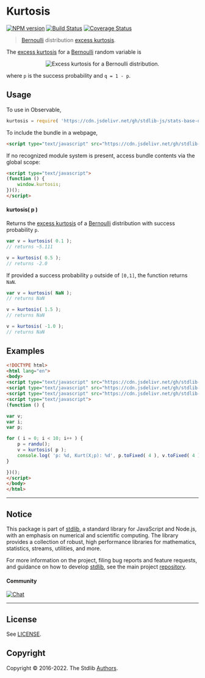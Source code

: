 <!--

@license Apache-2.0

Copyright (c) 2018 The Stdlib Authors.

Licensed under the Apache License, Version 2.0 (the "License");
you may not use this file except in compliance with the License.
You may obtain a copy of the License at

   http://www.apache.org/licenses/LICENSE-2.0

Unless required by applicable law or agreed to in writing, software
distributed under the License is distributed on an "AS IS" BASIS,
WITHOUT WARRANTIES OR CONDITIONS OF ANY KIND, either express or implied.
See the License for the specific language governing permissions and
limitations under the License.

-->

# Kurtosis

[![NPM version][npm-image]][npm-url] [![Build Status][test-image]][test-url] [![Coverage Status][coverage-image]][coverage-url] <!-- [![dependencies][dependencies-image]][dependencies-url] -->

> [Bernoulli][bernoulli-distribution] distribution [excess kurtosis][kurtosis].

<!-- Section to include introductory text. Make sure to keep an empty line after the intro `section` element and another before the `/section` close. -->

<section class="intro">

The [excess kurtosis][kurtosis] for a [Bernoulli][bernoulli-distribution] random variable is

<!-- <equation class="equation" label="eq:bernoulli_kurtosis" align="center" raw="\operatorname{Kurt}\left( X \right) = \frac{1}{pq} - 6" alt="Excess kurtosis for a Bernoulli distribution."> -->

<div class="equation" align="center" data-raw-text="\operatorname{Kurt}\left( X \right) = \frac{1}{pq} - 6" data-equation="eq:bernoulli_kurtosis">
    <img src="https://cdn.jsdelivr.net/gh/stdlib-js/stdlib@591cf9d5c3a0cd3c1ceec961e5c49d73a68374cb/lib/node_modules/@stdlib/stats/base/dists/bernoulli/kurtosis/docs/img/equation_bernoulli_kurtosis.svg" alt="Excess kurtosis for a Bernoulli distribution.">
    <br>
</div>

<!-- </equation> -->

where `p` is the success probability and `q = 1 - p`.

</section>

<!-- /.intro -->

<!-- Package usage documentation. -->



<section class="usage">

## Usage

To use in Observable,

```javascript
kurtosis = require( 'https://cdn.jsdelivr.net/gh/stdlib-js/stats-base-dists-bernoulli-kurtosis@umd/bundle.js' )
```

To include the bundle in a webpage,

```html
<script type="text/javascript" src="https://cdn.jsdelivr.net/gh/stdlib-js/stats-base-dists-bernoulli-kurtosis@umd/bundle.js"></script>
```

If no recognized module system is present, access bundle contents via the global scope:

```html
<script type="text/javascript">
(function () {
    window.kurtosis;
})();
</script>
```

#### kurtosis( p )

Returns the [excess kurtosis][kurtosis] of a [Bernoulli][bernoulli-distribution] distribution with success probability `p`.

```javascript
var v = kurtosis( 0.1 );
// returns ~5.111

v = kurtosis( 0.5 );
// returns -2.0
```

If provided a success probability `p` outside of `[0,1]`, the function returns `NaN`.

```javascript
var v = kurtosis( NaN );
// returns NaN

v = kurtosis( 1.5 );
// returns NaN

v = kurtosis( -1.0 );
// returns NaN
```

</section>

<!-- /.usage -->

<!-- Package usage notes. Make sure to keep an empty line after the `section` element and another before the `/section` close. -->

<section class="notes">

</section>

<!-- /.notes -->

<!-- Package usage examples. -->

<section class="examples">

## Examples

<!-- eslint no-undef: "error" -->

```html
<!DOCTYPE html>
<html lang="en">
<body>
<script type="text/javascript" src="https://cdn.jsdelivr.net/gh/stdlib-js/random-base-randu@umd/bundle.js"></script>
<script type="text/javascript" src="https://cdn.jsdelivr.net/gh/stdlib-js/math-base-special-round@umd/bundle.js"></script>
<script type="text/javascript" src="https://cdn.jsdelivr.net/gh/stdlib-js/stats-base-dists-bernoulli-kurtosis@umd/bundle.js"></script>
<script type="text/javascript">
(function () {

var v;
var i;
var p;

for ( i = 0; i < 10; i++ ) {
    p = randu();
    v = kurtosis( p );
    console.log( 'p: %d, Kurt(X;p): %d', p.toFixed( 4 ), v.toFixed( 4 ) );
}

})();
</script>
</body>
</html>
```

</section>

<!-- /.examples -->

<!-- Section to include cited references. If references are included, add a horizontal rule *before* the section. Make sure to keep an empty line after the `section` element and another before the `/section` close. -->

<section class="references">

</section>

<!-- /.references -->

<!-- Section for related `stdlib` packages. Do not manually edit this section, as it is automatically populated. -->

<section class="related">

</section>

<!-- /.related -->

<!-- Section for all links. Make sure to keep an empty line after the `section` element and another before the `/section` close. -->


<section class="main-repo" >

* * *

## Notice

This package is part of [stdlib][stdlib], a standard library for JavaScript and Node.js, with an emphasis on numerical and scientific computing. The library provides a collection of robust, high performance libraries for mathematics, statistics, streams, utilities, and more.

For more information on the project, filing bug reports and feature requests, and guidance on how to develop [stdlib][stdlib], see the main project [repository][stdlib].

#### Community

[![Chat][chat-image]][chat-url]

---

## License

See [LICENSE][stdlib-license].


## Copyright

Copyright &copy; 2016-2022. The Stdlib [Authors][stdlib-authors].

</section>

<!-- /.stdlib -->

<!-- Section for all links. Make sure to keep an empty line after the `section` element and another before the `/section` close. -->

<section class="links">

[npm-image]: http://img.shields.io/npm/v/@stdlib/stats-base-dists-bernoulli-kurtosis.svg
[npm-url]: https://npmjs.org/package/@stdlib/stats-base-dists-bernoulli-kurtosis

[test-image]: https://github.com/stdlib-js/stats-base-dists-bernoulli-kurtosis/actions/workflows/test.yml/badge.svg?branch=main
[test-url]: https://github.com/stdlib-js/stats-base-dists-bernoulli-kurtosis/actions/workflows/test.yml?query=branch:main

[coverage-image]: https://img.shields.io/codecov/c/github/stdlib-js/stats-base-dists-bernoulli-kurtosis/main.svg
[coverage-url]: https://codecov.io/github/stdlib-js/stats-base-dists-bernoulli-kurtosis?branch=main

<!--

[dependencies-image]: https://img.shields.io/david/stdlib-js/stats-base-dists-bernoulli-kurtosis.svg
[dependencies-url]: https://david-dm.org/stdlib-js/stats-base-dists-bernoulli-kurtosis/main

-->

[chat-image]: https://img.shields.io/gitter/room/stdlib-js/stdlib.svg
[chat-url]: https://gitter.im/stdlib-js/stdlib/

[stdlib]: https://github.com/stdlib-js/stdlib

[stdlib-authors]: https://github.com/stdlib-js/stdlib/graphs/contributors

[umd]: https://github.com/umdjs/umd
[es-module]: https://developer.mozilla.org/en-US/docs/Web/JavaScript/Guide/Modules

[deno-url]: https://github.com/stdlib-js/stats-base-dists-bernoulli-kurtosis/tree/deno
[umd-url]: https://github.com/stdlib-js/stats-base-dists-bernoulli-kurtosis/tree/umd
[esm-url]: https://github.com/stdlib-js/stats-base-dists-bernoulli-kurtosis/tree/esm

[stdlib-license]: https://raw.githubusercontent.com/stdlib-js/stats-base-dists-bernoulli-kurtosis/main/LICENSE

[bernoulli-distribution]: https://en.wikipedia.org/wiki/Bernoulli_distribution

[kurtosis]: https://en.wikipedia.org/wiki/Kurtosis

</section>

<!-- /.links -->
